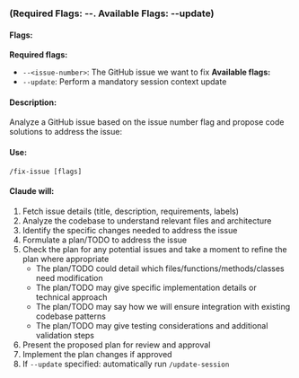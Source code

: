 ### (Required Flags: --<issue-number>. Available Flags: --update)

#### Flags:
**Required flags:**
- `--<issue-number>`: The GitHub issue we want to fix
**Available flags:**
- `--update`: Perform a mandatory session context update

#### Description:
Analyze a GitHub issue based on the issue number flag and propose code solutions to address the issue:

#### Use:
`/fix-issue [flags]`

#### Claude will:
1. Fetch issue details (title, description, requirements, labels)
2. Analyze the codebase to understand relevant files and architecture
3. Identify the specific changes needed to address the issue
4. Formulate a plan/TODO to address the issue
5. Check the plan for any potential issues and take a moment to refine the plan where appropriate
   - The plan/TODO could detail which files/functions/methods/classes need modification
   - The plan/TODO may give specific implementation details or technical approach
   - The plan/TODO may say how we will ensure integration with existing codebase patterns
   - The plan/TODO may give testing considerations and additional validation steps
6. Present the proposed plan for review and approval
7. Implement the plan changes if approved
8. If `--update` specified: automatically run `/update-session`
